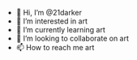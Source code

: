 - 👋 Hi, I’m @21darker
- 👀 I’m interested in art
- 🌱 I’m currently learning art
- 💞️ I’m looking to collaborate on art
- 📫 How to reach me art

<!---
21darker/21darker is a ✨ special ✨ repository because its `README.md` (this file) appears on your GitHub profile.
You can click the Preview link to take a look at your changes.
--->
